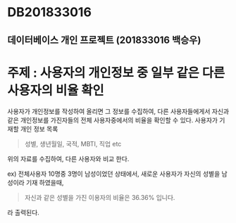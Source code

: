 DB201833016
===========
데이터베이스 개인 프로젝트 (201833016 백승우)
--------------------------------------------
# 주제 : 사용자의 개인정보 중 일부 같은 다른 사용자의 비율 확인

사용자가 개인정보를 작성하여 올리면 그 정보를 수집하여, 다른 사용자들에게서 자신과 같은 개인정보를 가진자들의 전체 사용자중에서의 비율을 확인할 수 있다.
사용자가 기재할 개인 정보 목록

>성별, 생년월일, 국적, MBTI, 직업 etc

위의 자료를 수집하여, 다른 사용자와 비교 한다.

ex) 전체사용자 10명중 3명이 남성이었던 상태에서, 새로운 사용자가 자신의 성별을 남성이라 기재 하였을때,

>자신과 같은 성별을 가진 이용자의 비율은 36.36% 입니다.

라 출력된다.

